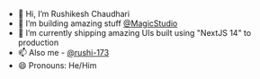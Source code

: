 - 👋 Hi, I’m Rushikesh Chaudhari
- 👀 I’m building amazing stuff [@MagicStudio](https://magicstudio.com/)
- 🌱 I’m currently shipping amazing UIs built using "NextJS 14" to production 
- 📫 Also me - [@rushi-173](https://github.com/rushi-173)
- 😄 Pronouns: He/Him

<!---
ms-rushi/ms-rushi is a ✨ special ✨ repository because its `README.md` (this file) appears on your GitHub profile.
You can click the Preview link to take a look at your changes.
--->
